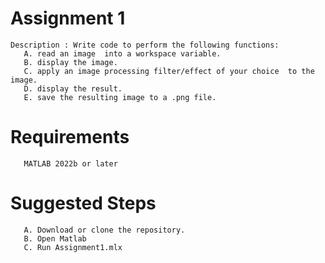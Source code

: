 
# Assignment 1
    Description : Write code to perform the following functions:
       A. read an image  into a workspace variable.
       B. display the image.
       C. apply an image processing filter/effect of your choice  to the image.
       D. display the result. 
       E. save the resulting image to a .png file.
                 
#  Requirements
       MATLAB 2022b or later    
    
# Suggested Steps
       A. Download or clone the repository.
       B. Open Matlab
       C. Run Assignment1.mlx
    
